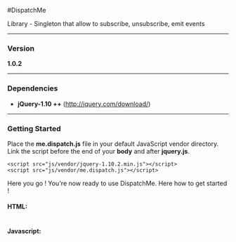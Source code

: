 #DispatchMe

Library - Singleton that allow to subscribe, unsubscribe, emit events

---

### Version

**1.0.2**

---

### Dependencies

- **jQuery-1.10 ++** (http://jquery.com/download/)

---

### Getting Started

Place the **me.dispatch.js** file in your default JavaScript vendor directory. Link the script before the end of your **body** and after **jquery.js**.

```
<script src="js/vendor/jquery-1.10.2.min.js"></script>
<script src="js/vendor/me.dispatch.js"></script>
```
Here you go ! You're now ready to use DispatchMe. Here how to get started !

#### HTML:
~~~

~~~

#### Javascript:

~~~

~~~